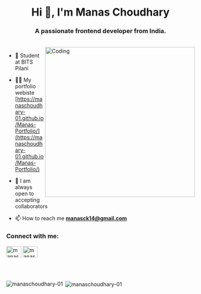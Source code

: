 <h1 align="center">Hi 👋, I'm Manas Choudhary</h1>
<h3 align="center">A passionate frontend developer from India.</h3>
<br>
<img align="right" alt="Coding" width="400" src="https://cdn.dribbble.com/users/1162077/screenshots/3848914/media/320984a9ca58b3c73274c9259ecf6de8.gif">

- 🏫 Student at BITS Pilani
 
- 👨‍💻 My portfolio webiste [https://manaschoudhary-01.github.io/Manas-Portfolio/](https://manaschoudhary-01.github.io/Manas-Portfolio/)

- 💬 I am always open to accepting collaborators

- 📫 How to reach me **manasck14@gmail.com**


<h3 align="left">Connect with me:</h3>
<p align="left">
<a href="https://linkedin.com/in/manas-choudhary-56374028b" target="blank"><img align="center" src="https://raw.githubusercontent.com/rahuldkjain/github-profile-readme-generator/master/src/images/icons/Social/linked-in-alt.svg" alt="manas-choudhary-56374028b" height="30" width="40" /></a>
<a href="https://instagram.com/manaschoudhary_" target="blank"><img align="center" src="https://raw.githubusercontent.com/rahuldkjain/github-profile-readme-generator/master/src/images/icons/Social/instagram.svg" alt="manaschoudhary_" height="30" width="40" /></a>
</p>
<br>
<br>
<div style="display: flex">
  <p><img align="left" src="https://github-readme-stats.vercel.app/api/top-langs?username=manaschoudhary-01&show_icons=true&locale=en&layout=compact" 
      alt="manaschoudhary-01" /></p>

  <p>&nbsp;<img align="center" src="https://github-readme-stats.vercel.app/api?username=manaschoudhary-01&show_icons=true&locale=en" alt="manaschoudhary-01" /></p>
</div>


